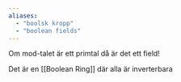 ```yaml
---
aliases: 
  - "boolsk kropp"
  - "boolean fields"
---
```


Om mod-talet är ett primtal då är det ett field!

Det är en [[Boolean Ring]] där alla är inverterbara